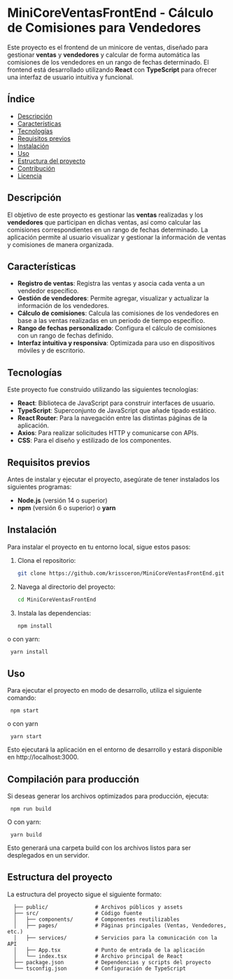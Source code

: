 # MiniCoreVentasFrontEnd - Cálculo de Comisiones para Vendedores

Este proyecto es el frontend de un minicore de ventas, diseñado para gestionar **ventas** y **vendedores** y calcular de forma automática las comisiones de los vendedores en un rango de fechas determinado. El frontend está desarrollado utilizando **React** con **TypeScript** para ofrecer una interfaz de usuario intuitiva y funcional.

## Índice

- [Descripción](#descripción)
- [Características](#características)
- [Tecnologías](#tecnologías)
- [Requisitos previos](#requisitos-previos)
- [Instalación](#instalación)
- [Uso](#uso)
- [Estructura del proyecto](#estructura-del-proyecto)
- [Contribución](#contribución)
- [Licencia](#licencia)

## Descripción

El objetivo de este proyecto es gestionar las **ventas** realizadas y los **vendedores** que participan en dichas ventas, así como calcular las comisiones correspondientes en un rango de fechas determinado. La aplicación permite al usuario visualizar y gestionar la información de ventas y comisiones de manera organizada.

## Características

- **Registro de ventas**: Registra las ventas y asocia cada venta a un vendedor específico.
- **Gestión de vendedores**: Permite agregar, visualizar y actualizar la información de los vendedores.
- **Cálculo de comisiones**: Calcula las comisiones de los vendedores en base a las ventas realizadas en un periodo de tiempo específico.
- **Rango de fechas personalizado**: Configura el cálculo de comisiones con un rango de fechas definido.
- **Interfaz intuitiva y responsiva**: Optimizada para uso en dispositivos móviles y de escritorio.

## Tecnologías

Este proyecto fue construido utilizando las siguientes tecnologías:

- **React**: Biblioteca de JavaScript para construir interfaces de usuario.
- **TypeScript**: Superconjunto de JavaScript que añade tipado estático.
- **React Router**: Para la navegación entre las distintas páginas de la aplicación.
- **Axios**: Para realizar solicitudes HTTP y comunicarse con APIs.
- **CSS**: Para el diseño y estilizado de los componentes.

## Requisitos previos

Antes de instalar y ejecutar el proyecto, asegúrate de tener instalados los siguientes programas:

- **Node.js** (versión 14 o superior)
- **npm** (versión 6 o superior) o **yarn**

## Instalación

Para instalar el proyecto en tu entorno local, sigue estos pasos:

1. Clona el repositorio:

   ```bash
   git clone https://github.com/krissceron/MiniCoreVentasFrontEnd.git
2. Navega al directorio del proyecto:

   ```bash
   cd MiniCoreVentasFrontEnd
3. Instala las dependencias:

   ```bash
   npm install
o con yarn:

     
     yarn install


## Uso
Para ejecutar el proyecto en modo de desarrollo, utiliza el siguiente comando:

     npm start

o con yarn

     yarn start

Esto ejecutará la aplicación en el entorno de desarrollo y estará disponible en http://localhost:3000.

## Compilación para producción
Si deseas generar los archivos optimizados para producción, ejecuta:

     npm run build

O con yarn:

     yarn build


Esto generará una carpeta build con los archivos listos para ser desplegados en un servidor.

## Estructura del proyecto
La estructura del proyecto sigue el siguiente formato:

      ├── public/               # Archivos públicos y assets
      ├── src/                  # Código fuente
      │   ├── components/       # Componentes reutilizables
      │   ├── pages/            # Páginas principales (Ventas, Vendedores, etc.)
      │   ├── services/         # Servicios para la comunicación con la API
      │   ├── App.tsx           # Punto de entrada de la aplicación
      │   └── index.tsx         # Archivo principal de React
      ├── package.json          # Dependencias y scripts del proyecto
      └── tsconfig.json         # Configuración de TypeScript

